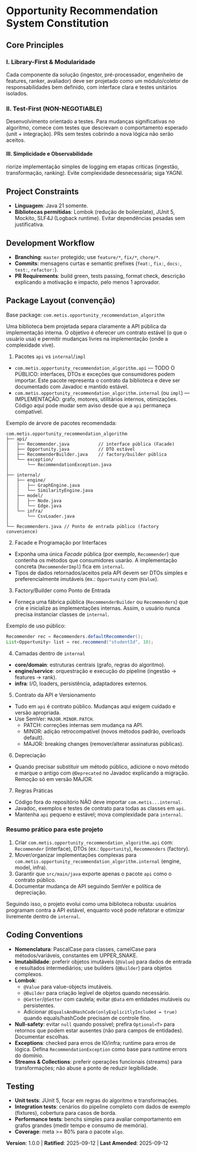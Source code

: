 # Opportunity Recommendation System Constitution

## Core Principles

### I. Library-First & Modularidade
Cada componente da solução (ingestor, pré-processador, engenheiro de features, ranker, avaliador) deve ser projetado como um módulo/coletor de responsabilidades bem definido, com interface clara e testes unitários isolados.

### II. Test-First (NON-NEGOTIABLE)
Desenvolvimento orientado a testes. Para mudanças significativas no algoritmo, comece com testes que descrevam o comportamento esperado (unit + integração). PRs sem testes cobrindo a nova lógica não serão aceitos.

#### III. Simplicidade e Observabilidade
riorize implementação simples de logging em etapas críticas (ingestão, transformação, ranking). Evite complexidade desnecessária; siga YAGNI.

## Project Constraints

- **Linguagem**: Java 21 somente.
- **Bibliotecas permitidas**: Lombok (redução de boilerplate), JUnit 5, Mockito, SLF4J (Logback runtime). Evitar dependências pesadas sem justificativa.

## Development Workflow

- **Branching**: `master` protegido; use `feature/*`, `fix/*`, `chore/*`.
- **Commits**: mensagens curtas e semantic prefixes (`feat:`, `fix:`, `docs:`, `test:`, `refactor:`).
- **PR Requirements**: build green, tests passing, format check, descrição explicando a motivação e impacto, pelo menos 1 aprovador.

## Package Layout (convenção)

Base package: `com.metis.opportunity_recommendation_algorithm`

Uma biblioteca bem projetada separa claramente a API pública da implementação interna. O objetivo é oferecer um contrato estável (o que o usuário usa) e permitir mudanças livres na implementação (onde a complexidade vive).

1) Pacotes `api` vs `internal`/`impl`

- `com.metis.opportunity_recommendation_algorithm.api` — TODO O PÚBLICO: interfaces, DTOs e exceções que consumidores podem importar. Este pacote representa o contrato da biblioteca e deve ser documentado com Javadoc e mantido estável.
- `com.metis.opportunity_recommendation_algorithm.internal` (ou `impl`) — IMPLEMENTAÇÃO: grafo, motores, utilitários internos, otimizações. Código aqui pode mudar sem aviso desde que a `api` permaneça compatível.

Exemplo de árvore de pacotes recomendada:

```
com.metis.opportunity_recommendation_algorithm
├── api/
│   ├── Recommender.java           // interface pública (Facade)
│   ├── Opportunity.java           // DTO estável
│   ├── RecommenderBuilder.java    // factory/builder pública
│   └── exception/
│       └── RecommendationException.java
│
├── internal/
│   ├── engine/
│   │   ├── GraphEngine.java
│   │   └── SimilarityEngine.java
│   ├── model/
│   │   ├── Node.java
│   │   └── Edge.java
│   └── infra/
│       └── CsvLoader.java
│
└── Recommenders.java // Ponto de entrada público (factory convenience)
```

2) Facade e Programação por Interfaces

- Exponha uma única *Facade* pública (por exemplo, `Recommender`) que contenha os métodos que consumidores usarão. A implementação concreta (`RecommenderImpl`) fica em `internal`.
- Tipos de dados retornados/aceitos pela API devem ser DTOs simples e preferencialmente imutáveis (ex.: `Opportunity` com `@Value`).

3) Factory/Builder como Ponto de Entrada

- Forneça uma fábrica pública (`RecommenderBuilder` ou `Recommenders`) que crie e inicialize as implementações internas. Assim, o usuário nunca precisa instanciar classes de `internal`.

Exemplo de uso público:

```java
Recommender rec = Recommenders.defaultRecommender();
List<Opportunity> list = rec.recommend("studentId", 10);
```

4) Camadas dentro de `internal`

- **core/domain**: estruturas centrais (grafo, regras do algoritmo).
- **engine/service**: orquestração e execução do pipeline (ingestão → features → rank).
- **infra**: I/O, loaders, persistência, adaptadores externos.

5) Contrato da API e Versionamento

- Tudo em `api` é contrato público. Mudanças aqui exigem cuidado e versão apropriada.
- Use SemVer: `MAJOR.MINOR.PATCH`.
	- PATCH: correções internas sem mudança na API.
	- MINOR: adição retrocompatível (novos métodos padrão, overloads default).
	- MAJOR: breaking changes (remover/alterar assinaturas públicas).

6) Depreciação

- Quando precisar substituir um método público, adicione o novo método e marque o antigo com `@Deprecated` no Javadoc explicando a migração. Remoção só em versão MAJOR.

7) Regras Práticas

- Código fora do repositório NÃO deve importar `com.metis...internal`.
- Javadoc, exemplos e testes de contrato para todas as classes em `api`.
- Mantenha `api` pequeno e estável; mova complexidade para `internal`.

### Resumo prático para este projeto

1. Criar `com.metis.opportunity_recommendation_algorithm.api` com: `Recommender` (interface), DTOs (ex.: `Opportunity`), `Recommenders` (factory).
2. Mover/organizar implementações complexas para `com.metis.opportunity_recommendation_algorithm.internal` (engine, model, infra).
3. Garantir que `src/main/java` exporte apenas o pacote `api` como o contrato público.
4. Documentar mudança de API seguindo SemVer e política de depreciação.

Seguindo isso, o projeto evolui como uma biblioteca robusta: usuários programam contra a API estável, enquanto você pode refatorar e otimizar livremente dentro de `internal`.

## Coding Conventions

- **Nomenclatura**: PascalCase para classes, camelCase para métodos/variáveis, constantes em UPPER_SNAKE.
- **Imutabilidade**: preferir objetos imutáveis (`@Value`) para dados de entrada e resultados intermediários; use builders (`@Builder`) para objetos complexos.
- **Lombok**:
	- `@Value` para value-objects imutáveis.
	- `@Builder` para criação legível de objetos quando necessário.
	- `@Getter`/`@Setter` com cautela; evitar `@Data` em entidades mutáveis ou persistentes.
	- Adicionar `@EqualsAndHashCode(onlyExplicitlyIncluded = true)` quando equals/hashCode precisam de controle fino.
- **Null-safety**: evitar `null` quando possível; prefira `Optional<T>` para retornos que podem estar ausentes (não para campos de entidades). Documentar escolhas.
- **Exceptions**: checked para erros de IO/infra; runtime para erros de lógica. Defina `RecommendationException` como base para runtime errors do domínio.
- **Streams & Collections**: preferir operações funcionais (streams) para transformações; não abuse a ponto de reduzir legibilidade.

## Testing

- **Unit tests**: JUnit 5, focar em regras do algoritmo e transformações.
- **Integration tests**: cenários do pipeline completo com dados de exemplo (fixtures), cobertura para casos de borda.
- **Performance tests**: benchs simples para avaliar comportamento em grafos grandes (medir tempo e consumo de memória).
- **Coverage**: meta >= 80% para o pacote `algo`.

**Version**: 1.0.0 | **Ratified**: 2025-09-12 | **Last Amended**: 2025-09-12